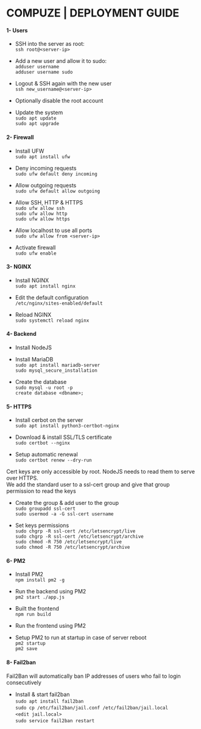 # COMPUZE | DEPLOYMENT GUIDE

#### 1- Users

- SSH into the server as root:  
  `ssh root@<server-ip>`

- Add a new user and allow it to sudo:  
  `adduser username`  
  `adduser username sudo`

- Logout & SSH again with the new user  
  `ssh new_username@<server-ip>`

- Optionally disable the root account

- Update the system  
  `sudo apt update`  
  `sudo apt upgrade`

#### 2- Firewall

- Install UFW  
  `sudo apt install ufw`

- Deny incoming requests  
  `sudo ufw default deny incoming`

- Allow outgoing requests  
  `sudo ufw default allow outgoing`

- Allow SSH, HTTP & HTTPS  
  `sudo ufw allow ssh`  
  `sudo ufw allow http`  
  `sudo ufw allow https`

- Allow localhost to use all ports  
  `sudo ufw allow from <server-ip>`

- Activate firewall  
  `sudo ufw enable`

#### 3- NGINX

- Install NGINX  
  `sudo apt install nginx`

- Edit the default configuration  
  `/etc/nginx/sites-enabled/default`

- Reload NGINX  
  `sudo systemctl reload nginx`

#### 4- Backend

- Install NodeJS

- Install MariaDB  
  `sudo apt install mariadb-server`  
  `sudo mysql_secure_installation`

- Create the database  
  `sudo mysql -u root -p`  
  `create database <dbname>;`

#### 5- HTTPS

- Install cerbot on the server  
  `sudo apt install python3-certbot-nginx`

- Download & install SSL/TLS certificate  
  `sudo certbot --nginx`

- Setup automatic renewal  
  `sudo certbot renew --dry-run`

Cert keys are only accessible by root. NodeJS needs to read them to serve over HTTPS.  
We add the standard user to a ssl-cert group and give that group permission to read the keys

- Create the group & add user to the group  
  `sudo groupadd ssl-cert`  
  `sudo usermod -a -G ssl-cert username`

- Set keys permissions  
  `sudo chgrp -R ssl-cert /etc/letsencrypt/live`  
  `sudo chgrp -R ssl-cert /etc/letsencrypt/archive`  
  `sudo chmod -R 750 /etc/letsencrypt/live`  
  `sudo chmod -R 750 /etc/letsencrypt/archive`

#### 6- PM2

- Install PM2  
  `npm install pm2 -g`

- Run the backend using PM2  
  `pm2 start ./app.js`

- Built the frontend  
  `npm run build`

- Run the frontend using PM2  

- Setup PM2 to run at startup in case of server reboot  
  `pm2 startup`  
  `pm2 save`

#### 8- Fail2ban

Fail2Ban will automatically ban IP addresses of users who fail to login consecutively

- Install & start fail2ban  
  `sudo apt install fail2ban`  
  `sudo cp /etc/fail2ban/jail.conf /etc/fail2ban/jail.local`  
  `<edit jail.local>`  
  `sudo service fail2ban restart`
